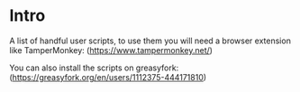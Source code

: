 # Intro
A list of handful user scripts, to use them you will need a browser extension like TamperMonkey: (https://www.tampermonkey.net/)

You can also install the scripts on greasyfork: (https://greasyfork.org/en/users/1112375-444171810)